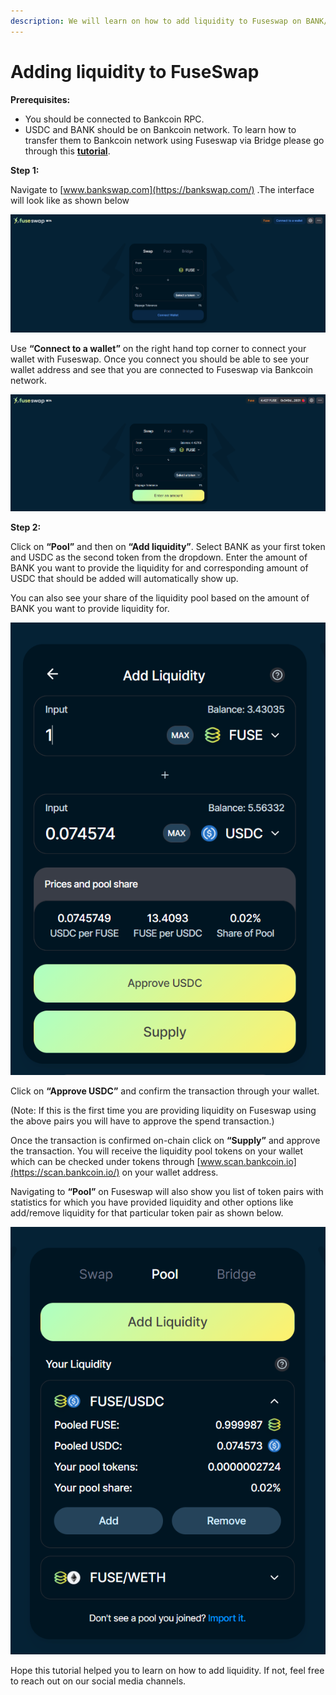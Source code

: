 ```yaml
---
description: We will learn on how to add liquidity to Fuseswap on BANK/USDC pair.
---
```


# Adding liquidity to FuseSwap

**Prerequisites:**

* You should be connected to Bankcoin RPC.
* USDC and BANK should be on Bankcoin network. To learn how to transfer them to Bankcoin network using Fuseswap via Bridge please go through this [**tutorial**](https://docs.bankcexchain.io/the-fuse-chain/token-bridges/transfer-fuse-using-bridge-on-bankswap).

**Step 1:**

Navigate to [www.bankswap.com](https://bankswap.com/) .The interface will look like as shown below

![](../../.gitbook/assets/0%20%287%29.png)

Use **“Connect to a wallet”** on the right hand top corner to connect your wallet with Fuseswap. Once you connect you should be able to see your wallet address and see that you are connected to Fuseswap via Bankcoin network.

![](../../.gitbook/assets/1%20%2810%29.png)

  
**Step 2:**

Click on **“Pool”** and then on **“Add liquidity”**. Select BANK as your first token and USDC as the second token from the dropdown. Enter the amount of BANK you want to provide the liquidity for and corresponding amount of USDC that should be added will automatically show up.

You can also see your share of the liquidity pool based on the amount of BANK you want to provide liquidity for.

![](../../.gitbook/assets/2%20%2810%29.png)

Click on **“Approve USDC”** and confirm the transaction through your wallet.

\(Note: If this is the first time you are providing liquidity on Fuseswap using the above pairs you will have to approve the spend transaction.\)

Once the transaction is confirmed on-chain click on **“Supply”** and approve the transaction. You will receive the liquidity pool tokens on your wallet which can be checked under tokens through [www.scan.bankcoin.io](https://scan.bankcoin.io/) on your wallet address.

Navigating to **“Pool”** on Fuseswap will also show you list of token pairs with statistics for which you have provided liquidity and other options like add/remove liquidity for that particular token pair as shown below.

![](../../.gitbook/assets/3%20%289%29.png)

Hope this tutorial helped you to learn on how to add liquidity. If not, feel free to reach out on our social media channels.

